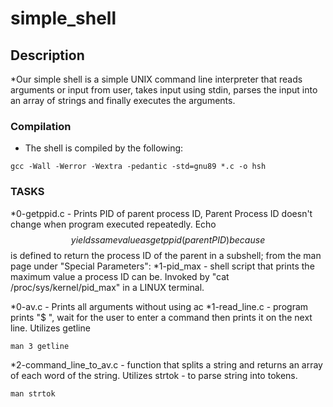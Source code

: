 # simple_shell

## Description
*Our simple shell is a simple UNIX command line interpreter that reads arguments or input from user, takes input using stdin, parses the input into an array of strings and finally executes the arguments.

### Compilation
* The shell is compiled by the following:
```
gcc -Wall -Werror -Wextra -pedantic -std=gnu89 *.c -o hsh
```
### TASKS
*0-getppid.c - Prints PID of parent process ID,
	Parent Process ID doesn't change when program executed repeatedly.
	Echo $$ yields same value as getppid(parent PID) because $$ is defined to return the process ID of the parent in a subshell; from the man page under "Special Parameters":
*1-pid_max - shell script that prints the maximum value a process ID can be.
	Invoked by "cat /proc/sys/kernel/pid_max" in a LINUX terminal.

*0-av.c - Prints all arguments without using ac
*1-read_line.c - program prints "$ ", wait for the user to enter a command then prints it on the next line.
	Utilizes getline 
```
man 3 getline
```
*2-command_line_to_av.c - function that splits a string and returns an array of each word of the string.
	Utilizes strtok - to parse string into tokens.
```
man strtok
```
